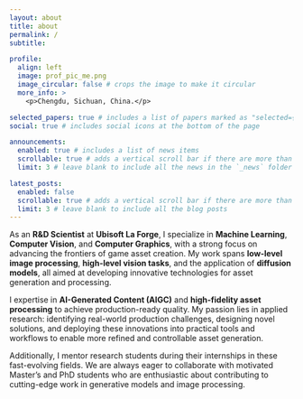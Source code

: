 ```yaml
---
layout: about
title: about
permalink: /
subtitle:

profile:
  align: left
  image: prof_pic_me.png
  image_circular: false # crops the image to make it circular
  more_info: >
    <p>Chengdu, Sichuan, China.</p>

selected_papers: true # includes a list of papers marked as "selected={true}"
social: true # includes social icons at the bottom of the page

announcements:
  enabled: true # includes a list of news items
  scrollable: true # adds a vertical scroll bar if there are more than 3 news items
  limit: 3 # leave blank to include all the news in the `_news` folder

latest_posts:
  enabled: false
  scrollable: true # adds a vertical scroll bar if there are more than 3 new posts items
  limit: 3 # leave blank to include all the blog posts
---
```


As an **R&D Scientist** at **Ubisoft La Forge**, I specialize in **Machine Learning**, **Computer Vision**, and **Computer Graphics**, with a strong focus on advancing the frontiers of game asset creation. My work spans **low-level image processing**, **high-level vision tasks**, and the application of **diffusion models**, all aimed at developing innovative technologies for asset generation and processing.

I expertise in **AI-Generated Content (AIGC)** and **high-fidelity asset processing** to achieve production-ready quality. My passion lies in applied research: identifying real-world production challenges, designing novel solutions, and deploying these innovations into practical tools and workflows to enable more refined and controllable asset generation.

Additionally, I mentor research students during their internships in these fast-evolving fields. We are always eager to collaborate with motivated Master’s and PhD students who are enthusiastic about contributing to cutting-edge work in generative models and image processing.